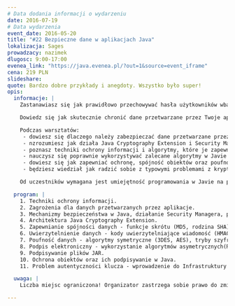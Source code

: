 ```yaml
---
# Data dodania informacji o wydarzeniu
date: 2016-07-19
# Data wydarzenia
event_date: 2016-05-20
title: "#22 Bezpieczne dane w aplikacjach Java"
lokalizacja: Sages
prowadzacy: nazimek
dlugosc: 9:00-17:00
evenea_link: "https://java.evenea.pl/?out=1&source=event_iframe"
cena: 219 PLN
slideshare:
quote: Bardzo dobre przykłady i anegdoty. Wszystko było super!
opis:
  informacje: |
    Zastanawiasz się jak prawidłowo przechowywać hasła użytkowników wbazie czy serializować obiekty aby były bezpieczne?

    Dowiedz się jak skutecznie chronić dane przetwarzane przez Twoje aplikacje. Nie wymyślaj własnych algorytmów ochrony podczas tworzenia oprogramowania - poznaj istniejące techniki zabezpieczania informacji, mechanizmy bezpieczeństwa i sposób ich wykorzystania na platformie Java w praktyce!

    Podczas warsztatów:
     - dowiesz się dlaczego należy zabezpieczać dane przetwarzane przez aplikacje,
     - nzrozumiesz jak działa Java Cryptography Extension i Security Manager,
     - poznasz techniki ochrony informacji i algorytmy, które je zapewniają,
     - nauczysz się poprawnie wykorzystywać zalecane algorytmy w Javie na przykładach,
     - dowiesz się jak zapewniać ochronę, spójność obiektów oraz poufność przetwarzanych danych,
     - będziesz wiedział jak radzić sobie z typowymi problemami z kryptografią w Javie.

    Od uczestników wymagana jest umiejętność programowania w Javie na poziomie podstawowym. Uczestnicy w trakcie zajęć korzystają z własnego sprzętu (wymagany komputer z systemem Linux lub Windows z prawami administratora).

  program: |
    1. Techniki ochrony informacji.
    2. Zagrożenia dla danych przetwarzanych przez aplikacje.
    3. Mechanizmy bezpieczeństwa w Java, działanie Security Managera, pliki polityki bezpieczeństwa.
    4. Architektura Java Cryptography Extension.
    5. Zapewnianie spójności danych - funkcje skrótu (MD5, rodzina SHA).
    6. Uwierzytelnienie danych - kody uwierzytelniające wiadomość (HMAC).
    7. Poufność danych - algorytmy symetryczne (3DES, AES), tryby szyfrowania (ECB, CBC, tryby AEAD), szyfrowanie z hasłem (PBE).
    8. Podpis elektroniczny - wykorzystanie algorytmów asymetrycznych(RSA, DSA, oparte na krzywych eliptycznych).
    9. Podpisywanie plików JAR.
    10. Ochrona obiektów oraz ich podpisywanie w Java.
    11. Problem autentyczności klucza - wprowadzenie do Infrastruktury Klucza Publicznego.

  uwaga: |
    Liczba miejsc ograniczona! Organizator zastrzega sobie prawo do zmiany lokalizacji wydarzenia oraz jego odwołania w przypadku niezgłoszenia się minimalnej liczby uczestników.

---
```

